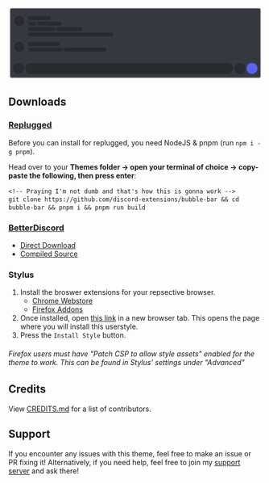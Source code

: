 <img src="./assets/banner.png">

## Downloads
### **[Replugged](https://replugged.dev/)**
Before you can install for replugged, you need NodeJS & pnpm (run `npm i -g pnpm`).

Head over to your **Themes folder -> open your terminal of choice -> copy-paste the following, then press enter**:
```
<!-- Praying I'm not dumb and that's how this is gonna work -->
git clone https://github.com/discord-extensions/bubble-bar && cd bubble-bar && pnpm i && pnpm run build
```


### **[BetterDiscord](https://betterdiscord.app/)**
- [Direct Download](https://github.com/discord-extensions/bubble-bar/releases/download/betterdiscord/bubble-bar.theme.css)
- [Compiled Source](https://discord-extensions.github.io/bubble-bar/src/source.css)

### **Stylus**
1. Install the broswer extensions for your repsective browser.
    - [Chrome Webstore](https://chrome.google.com/webstore/detail/stylus/clngdbkpkpeebahjckkjfobafhncgmne)
    - [Firefox Addons](https://addons.mozilla.org/en-US/firefox/addon/styl-us/)
2. Once installed, open [this link](https://discord-extensions.github.io/bubble-bar/clients/stylus/bubble-bar.user.css) in a new browser tab. This opens the page where you will install this userstyle.
3. Press the `Install Style` button.

###### Firefox users must have "Patch CSP to allow style assets" enabled for the theme to work. This can be found in Stylus' settings under "Advanced"

## Credits
View [CREDITS.md](./CREDITS.md) for a list of contributors.

## Support
If you encounter any issues with this theme, feel free to make an issue or PR fixing it! Alternatively, if you need help, feel free to join my [support server](https://discord.gg/vYdXbEzqDs) and ask there!